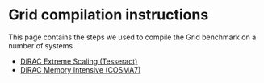 # Grid compilation instructions

This page contains the steps we used to compile the Grid benchmark on a number of systems


   - [DiRAC Extreme Scaling (Tesseract)](tesseract_compile.md)
   - [DiRAC Memory Intensive (COSMA7)](cosma7_compile.md)

